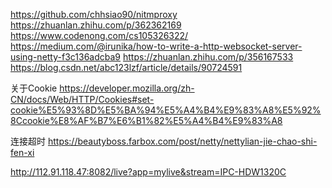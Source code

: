 https://github.com/chhsiao90/nitmproxy
https://zhuanlan.zhihu.com/p/362362169
https://www.codenong.com/cs105326322/
https://medium.com/@irunika/how-to-write-a-http-websocket-server-using-netty-f3c136adcba9
https://zhuanlan.zhihu.com/p/356167533
https://blog.csdn.net/abc123lzf/article/details/90724591

关于Cookie
https://developer.mozilla.org/zh-CN/docs/Web/HTTP/Cookies#set-cookie%E5%93%8D%E5%BA%94%E5%A4%B4%E9%83%A8%E5%92%8Ccookie%E8%AF%B7%E6%B1%82%E5%A4%B4%E9%83%A8

连接超时
https://beautyboss.farbox.com/post/netty/nettylian-jie-chao-shi-fen-xi

http://112.91.118.47:8082/live?app=mylive&stream=IPC-HDW1320C


